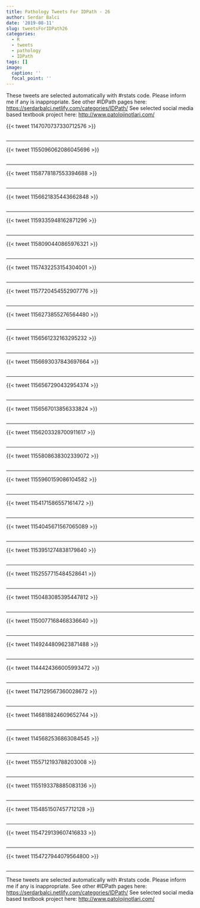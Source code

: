 ```yaml
---
title: Pathology Tweets For IDPath - 26
author: Serdar Balci
date: '2019-08-11'
slug: tweetsForIDPath26
categories:
  - R
  - tweets
  - pathology
  - IDPath
tags: []
image:
  caption: ''
  focal_point: ''
---
```



These tweets are selected automatically with #rstats code. Please inform me if any is inappropriate.
See other #IDPath pages here: https://serdarbalci.netlify.com/categories/IDPath/ 
See selected social media based textbook project here: http://www.patolojinotlari.com/

{{< tweet 1147070737330712576 >}}
<br>
<br>
<hr>
{{< tweet 1155096062086045696 >}}
<br>
<br>
<hr>
{{< tweet 1158778187553394688 >}}
<br>
<br>
<hr>
{{< tweet 1156621835443662848 >}}
<br>
<br>
<hr>
{{< tweet 1159335948162871296 >}}
<br>
<br>
<hr>
{{< tweet 1158090440865976321 >}}
<br>
<br>
<hr>
{{< tweet 1157432253154304001 >}}
<br>
<br>
<hr>
{{< tweet 1157720454552907776 >}}
<br>
<br>
<hr>
{{< tweet 1156273855276564480 >}}
<br>
<br>
<hr>
{{< tweet 1156561232163295232 >}}
<br>
<br>
<hr>
{{< tweet 1156693037843697664 >}}
<br>
<br>
<hr>
{{< tweet 1156567290432954374 >}}
<br>
<br>
<hr>
{{< tweet 1156567013856333824 >}}
<br>
<br>
<hr>
{{< tweet 1156203328700911617 >}}
<br>
<br>
<hr>
{{< tweet 1155808638302339072 >}}
<br>
<br>
<hr>
{{< tweet 1155960159086104582 >}}
<br>
<br>
<hr>
{{< tweet 1154171586557161472 >}}
<br>
<br>
<hr>
{{< tweet 1154045671567065089 >}}
<br>
<br>
<hr>
{{< tweet 1153951274838179840 >}}
<br>
<br>
<hr>
{{< tweet 1152557715484528641 >}}
<br>
<br>
<hr>
{{< tweet 1150483085395447812 >}}
<br>
<br>
<hr>
{{< tweet 1150077168468336640 >}}
<br>
<br>
<hr>
{{< tweet 1149244809623871488 >}}
<br>
<br>
<hr>
{{< tweet 1144424366005993472 >}}
<br>
<br>
<hr>
{{< tweet 1147129567360028672 >}}
<br>
<br>
<hr>
{{< tweet 1146818824609652744 >}}
<br>
<br>
<hr>
{{< tweet 1145682536863084545 >}}
<br>
<br>
<hr>
{{< tweet 1155712193788203008 >}}
<br>
<br>
<hr>
{{< tweet 1155193378885083136 >}}
<br>
<br>
<hr>
{{< tweet 1154851507457712128 >}}
<br>
<br>
<hr>
{{< tweet 1154729139607416833 >}}
<br>
<br>
<hr>
{{< tweet 1154727944079564800 >}}
<br>
<br>
<hr>


These tweets are selected automatically with #rstats code. Please inform me if any is inappropriate.
See other #IDPath pages here: https://serdarbalci.netlify.com/categories/IDPath/ 
See selected social media based textbook project here: http://www.patolojinotlari.com/

